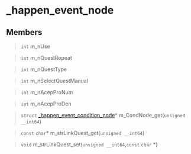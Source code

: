 # _happen_event_node
 
## Members
 
> `int` m_nUse
 
> `int` m_nQuestRepeat
 
> `int` m_nQuestType
 
> `int` m_nSelectQuestManual
 
> `int` m_nAcepProNum
 
> `int` m_nAcepProDen
 
> `struct` [_happen_event_condition_node](lua/classes/_happen_event_condition_node.md)* m_CondNode_get(`unsigned __int64`)
 
> `const` `char`* m_strLinkQuest_get(`unsigned __int64`)
 
> `void` m_strLinkQuest_set(`unsigned __int64`,`const` `char` *)
 
